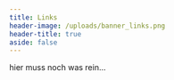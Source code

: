 ```yaml
---
title: Links
header-image: /uploads/banner_links.png
header-title: true
aside: false
---
```


hier muss noch was rein...